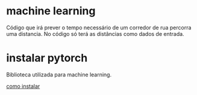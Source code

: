 # machine learning

Código que irá prever o tempo necessário de um corredor de rua percorra uma distancia. No código só terá as distâncias como dados de entrada.

# instalar pytorch

Biblioteca utilizada para machine learning.

[como instalar](https://www.cherryservers.com/blog/how-to-install-pytorch-ubuntu)